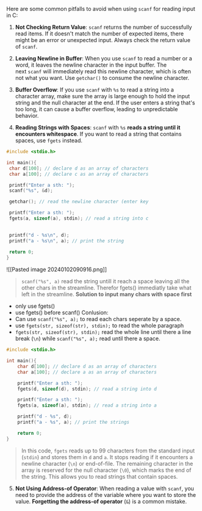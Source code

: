 Here are some common pitfalls to avoid when using `scanf` for reading input in C:

1. **Not Checking Return Value**: `scanf` returns the number of successfully read items. If it doesn't match the number of expected items, there might be an error or unexpected input. Always check the return value of `scanf`.
    
2. **Leaving Newline in Buffer**: When you use `scanf` to read a number or a word, it leaves the newline character in the input buffer. The next `scanf` will immediately read this newline character, which is often not what you want. Use `getchar()` to consume the newline character.
    
3. **Buffer Overflow**: If you use `scanf` with `%s` to read a string into a character array, make sure the array is large enough to hold the input string and the null character at the end. If the user enters a string that's too long, it can cause a buffer overflow, leading to unpredictable behavior.
    
4. **Reading Strings with Spaces**: `scanf` with `%s` **reads a string until it encounters whitespace**. If you want to read a string that contains spaces, use `fgets` instead.
```c
#include <stdio.h>

int main(){
 char d[100]; // declare d as an array of characters
 char a[100]; // declare c as an array of characters

 printf("Enter a sth: ");
 scanf("%s", &d);

 getchar(); // read the newline character (enter key

 printf("Enter a sth: ");
 fgets(a, sizeof(a), stdin); // read a string into c
 

 printf("d - %s\n", d);
 printf("a - %s\n", a); // print the string
 
 return 0;
}
```
![[Pasted image 20240102090916.png]]
> `scanf("%s", a)`  read the string untill it reach a space leaving all the other chars in the streamline. Therefor fgets() immediatly take what left in the streamline.
**Solution to input many chars with space first**
+ only use fgets()
+ use fgets() before scanf()
Conlusion:
+ Can use `scanf("%s", a);` to read each chars seperate by a space.
+ use `fgets(str, sizeof(str), stdin);` to read the whole paragraph
+ `fgets(str, sizeof(str), stdin);` read the whole line until there a line break (`\n`) while `scanf("%s", a);` read until there a space.
```c
#include <stdio.h>

int main(){
    char d[100]; // declare d as an array of characters
    char a[100]; // declare a as an array of characters

    printf("Enter a sth: ");
    fgets(d, sizeof(d), stdin); // read a string into d

    printf("Enter a sth: ");
    fgets(a, sizeof(a), stdin); // read a string into a

    printf("d - %s", d);
    printf("a - %s", a); // print the strings

    return 0;
}
```
>In this code, `fgets` reads up to 99 characters from the standard input (`stdin`) and stores them in `d` and `a`. It stops reading if it encounters a newline character (`\n`) or end-of-file. The remaining character in the array is reserved for the null character (`\0`), which marks the end of the string. This allows you to read strings that contain spaces.

5. **Not Using Address-of Operator**: When reading a value with `scanf`, you need to provide the address of the variable where you want to store the value. **Forgetting the address-of operator** (`&`) is a common mistake.
